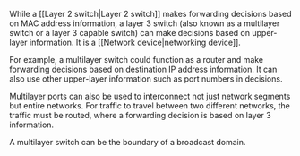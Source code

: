 While a [[Layer 2 switch|Layer 2 switch]] makes forwarding decisions based on MAC address information, a layer 3 switch (also known as a multilayer switch or a layer 3 capable switch) can make decisions based on upper-layer information. It is a [[Network device|networking device]].

For example, a multilayer switch could function as a router and make forwarding decisions based on destination IP address information. It can also use other upper-layer information such as port numbers in decisions.

Multilayer ports can also be used to interconnect not just network segments but entire networks. For traffic to travel between two different networks, the traffic must be routed, where a forwarding decision is based on layer 3 information.

A multilayer switch can be the boundary of a broadcast domain.